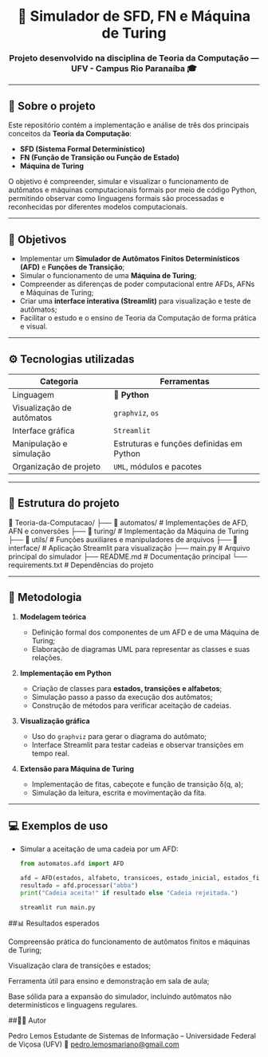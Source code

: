 <h1 align="center">🧩 Simulador de SFD, FN e Máquina de Turing</h1>

<h3 align="center">Projeto desenvolvido na disciplina de Teoria da Computação — UFV - Campus Rio Paranaíba 🎓</h3>

---

## 📘 Sobre o projeto

Este repositório contém a implementação e análise de três dos principais conceitos da **Teoria da Computação**:

- **SFD (Sistema Formal Determinístico)**  
- **FN (Função de Transição ou Função de Estado)**  
- **Máquina de Turing**

O objetivo é compreender, simular e visualizar o funcionamento de autômatos e máquinas computacionais formais por meio de código Python, permitindo observar como linguagens formais são processadas e reconhecidas por diferentes modelos computacionais.

---

## 🎯 Objetivos

- Implementar um **Simulador de Autômatos Finitos Determinísticos (AFD)** e **Funções de Transição**;  
- Simular o funcionamento de uma **Máquina de Turing**;  
- Compreender as diferenças de poder computacional entre AFDs, AFNs e Máquinas de Turing;  
- Criar uma **interface interativa (Streamlit)** para visualização e teste de autômatos;  
- Facilitar o estudo e o ensino de Teoria da Computação de forma prática e visual.

---

## ⚙️ Tecnologias utilizadas

<div align="center">

| Categoria | Ferramentas |
|------------|-------------|
| Linguagem | 🐍 **Python** |
| Visualização de autômatos | `graphviz`, `os` |
| Interface gráfica | `Streamlit` |
| Manipulação e simulação | Estruturas e funções definidas em Python |
| Organização de projeto | `UML`, módulos e pacotes |

</div>

---

## 🧩 Estrutura do projeto
📂 Teoria-da-Computacao/
├── 📁 automatos/ # Implementações de AFD, AFN e conversões
├── 📁 turing/ # Implementação da Máquina de Turing
├── 📁 utils/ # Funções auxiliares e manipuladores de arquivos
├── 📁 interface/ # Aplicação Streamlit para visualização
├── main.py # Arquivo principal do simulador
├── README.md # Documentação principal
└── requirements.txt # Dependências do projeto


---

## 🧠 Metodologia

1. **Modelagem teórica**  
   - Definição formal dos componentes de um AFD e de uma Máquina de Turing;  
   - Elaboração de diagramas UML para representar as classes e suas relações.  

2. **Implementação em Python**  
   - Criação de classes para **estados, transições e alfabetos**;  
   - Simulação passo a passo da execução dos autômatos;  
   - Construção de métodos para verificar aceitação de cadeias.  

3. **Visualização gráfica**  
   - Uso do `graphviz` para gerar o diagrama do autômato;  
   - Interface Streamlit para testar cadeias e observar transições em tempo real.  

4. **Extensão para Máquina de Turing**  
   - Implementação de fitas, cabeçote e função de transição δ(q, a);  
   - Simulação da leitura, escrita e movimentação da fita.  

---

## 💻 Exemplos de uso

- Simular a aceitação de uma cadeia por um AFD:  
  ```python
  from automatos.afd import AFD

  afd = AFD(estados, alfabeto, transicoes, estado_inicial, estados_finais)
  resultado = afd.processar("abba")
  print("Cadeia aceita!" if resultado else "Cadeia rejeitada.")

  streamlit run main.py

##📊 Resultados esperados

Compreensão prática do funcionamento de autômatos finitos e máquinas de Turing;

Visualização clara de transições e estados;

Ferramenta útil para ensino e demonstração em sala de aula;

Base sólida para a expansão do simulador, incluindo autômatos não determinísticos e linguagens regulares.

##👨‍💻 Autor

Pedro Lemos
Estudante de Sistemas de Informação – Universidade Federal de Viçosa (UFV)
📧 pedro.lemosmariano@gmail.com

